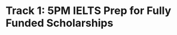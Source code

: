 # Track 1: 5PM IELTS Prep for Fully Funded Scholarships

<!-- - ## Week 1

   1. [Day 1](https://www.facebook.com/iCodeguru/videos/474202441902525)
   2. [Day 2](https://www.facebook.com/iCodeguru/videos/1465732910729388)
   3. [Day 3]()
   4. [Day 4]()
   5. [Day 5]() -->

<!-- - ## Week 

   1. [Day 1]()
   2. [Day 2]()
   3. [Day 3]()
   4. [Day 4]()
   5. [Day 5]() -->